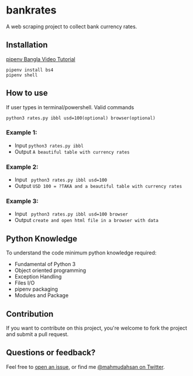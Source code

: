 # bankrates
A web scraping project to collect bank currency rates.

## Installation
[pipenv Bangla Video Tutorial](https://www.youtube.com/watch?v=imuxt5iHy_A)

```
pipenv install bs4
pipenv shell
```

## How to use
If user types in terminal/powershell. Valid commands
```
python3 rates.py ibbl usd=100(optional) browser(optional)
```

### Example 1:
- Input ``` python3 rates.py ibbl ```
- Output ```A beautiful table with currency rates ```

### Example 2:
- Input ``` python3 rates.py ibbl usd=100```
- Output ```USD 100 = ?TAKA and a beautiful table with currency rates ```

### Example 3:
- Input ``` python3 rates.py ibbl usd=100 browser```
- Output ```create and open html file in a browser with data ```

## Python Knowledge 
To understand the code minimum python knowledge required:

- Fundamental of Python 3 
- Object oriented programming
- Exception Handling
- Files I/O
- pipenv packaging
- Modules and Package

## Contribution
If you want to contribute on this project, you're welcome to fork the project and submit a pull request. 

## Questions or feedback?

Feel free to [open an issue](https://github.com/mahmudahsan/bankrates/issues/new), or find me [@mahmudahsan on Twitter](https://twitter.com/mahmudahsan).
